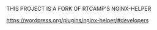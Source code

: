 THIS PROJECT IS A FORK OF RTCAMP'S NGINX-HELPER

https://wordpress.org/plugins/nginx-helper/#developers
